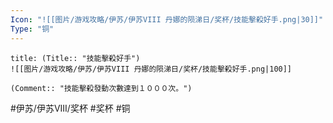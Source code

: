 ```yaml
---
Icon: "![[图片/游戏攻略/伊苏/伊苏VIII 丹娜的陨涕日/奖杯/技能擊殺好手.png|30]]"
Type: "铜"
---
```

```ad-common-bronze-trophy
title: (Title:: "技能擊殺好手")
![[图片/游戏攻略/伊苏/伊苏VIII 丹娜的陨涕日/奖杯/技能擊殺好手.png|100]]

(Comment:: "技能擊殺發動次數達到１０００次。")
```

#伊苏/伊苏VIII/奖杯 #奖杯 #铜
